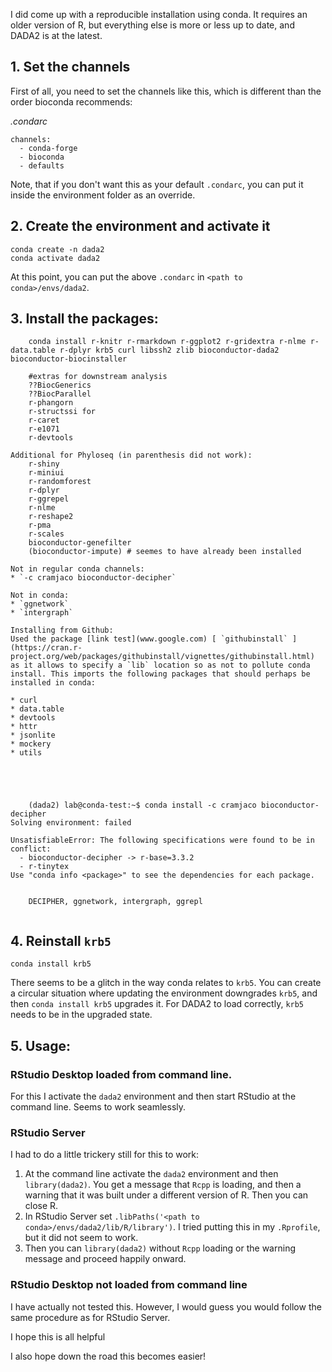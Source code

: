 I did come up with a reproducible installation using conda. It requires an older version of R, but everything else is more or less up to date, and DADA2 is at the latest.

## 1. Set the channels
First of all, you need to set the channels like this, which is different than the order bioconda recommends:

_.condarc_
```
channels:
  - conda-forge
  - bioconda
  - defaults
```

Note, that if you don't want this as your default `.condarc`, you can put it inside the environment folder as an override.

## 2. Create the environment and activate it
```
conda create -n dada2
conda activate dada2
```

At this point, you can put the above `.condarc` in `<path to conda>/envs/dada2`.

## 3. Install the packages:

```
    conda install r-knitr r-rmarkdown r-ggplot2 r-gridextra r-nlme r-data.table r-dplyr krb5 curl libssh2 zlib bioconductor-dada2 bioconductor-biocinstaller
    
    #extras for downstream analysis
    ??BiocGenerics
    ??BiocParallel
    r-phangorn
    r-structssi for 
    r-caret 
    r-e1071
    r-devtools
    
Additional for Phyloseq (in parenthesis did not work):
    r-shiny
    r-miniui
    r-randomforest
    r-dplyr
    r-ggrepel
    r-nlme
    r-reshape2
    r-pma
    r-scales
    bioconductor-genefilter
    (bioconductor-impute) # seemes to have already been installed

Not in regular conda channels:
* `-c cramjaco bioconductor-decipher`

Not in conda:
* `ggnetwork`
* `intergraph`

Installing from Github:
Used the package [link test](www.google.com) [ `githubinstall` ](https://cran.r-project.org/web/packages/githubinstall/vignettes/githubinstall.html) as it allows to specify a `lib` location so as not to pollute conda install. This imports the following packages that should perhaps be installed in conda:

* curl
* data.table
* devtools
* httr
* jsonlite
* mockery
* utils


  

    
    (dada2) lab@conda-test:~$ conda install -c cramjaco bioconductor-decipher
Solving environment: failed

UnsatisfiableError: The following specifications were found to be in conflict:
  - bioconductor-decipher -> r-base=3.3.2
  - r-tinytex
Use "conda info <package>" to see the dependencies for each package.

    
    DECIPHER, ggnetwork, intergraph, ggrepl
    
```

## 4. Reinstall `krb5`
    conda install krb5   
There seems to be a glitch in the way conda relates to `krb5`. You can create a circular situation where updating the environment downgrades `krb5`, and then `conda install krb5` upgrades it. For DADA2 to load correctly, `krb5` needs to be in the upgraded state.

## 5. Usage:
### RStudio Desktop loaded from command line.
For this I activate the `dada2` environment and then start RStudio at the command line. Seems to work seamlessly.

### RStudio Server
I had to do a little trickery still for this to work:
1. At the command line activate the `dada2` environment and then `library(dada2)`. You get a message that `Rcpp` is loading, and then a warning that it was built under a different version of R. Then you can close R.
2. In RStudio Server set `.libPaths('<path to conda>/envs/dada2/lib/R/library')`. I tried putting this in my `.Rprofile`, but it did not seem to work.
3. Then you can `library(dada2)` without `Rcpp` loading or the warning message and proceed happily onward.

### RStudio Desktop not loaded from command line
I have actually not tested this. However, I would guess you would follow the same procedure as for RStudio Server.

I hope this is all helpful

I also hope down the road this becomes easier!
